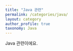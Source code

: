 ```yaml
---
title: "Java 관련"
permalink: /categories/java/
layout: category
author_profile: true
taxonomy: Java
---
```


Java 관련이에요.
